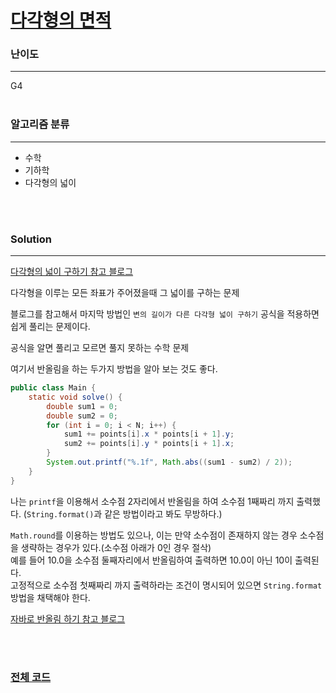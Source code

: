 # [다각형의 면적](https://www.acmicpc.net/problem/2166)

### 난이도

***
G4
<br><br>

### 알고리즘 분류

***

* 수학
* 기하학
* 다각형의 넓이

<br><br>

### Solution

***

[다각형의 넓이 구하기 참고 블로그](https://ko.wikihow.com/%EB%8B%A4%EA%B0%81%ED%98%95-%EB%84%93%EC%9D%B4-%EA%B5%AC%ED%95%98%EA%B8%B0)

다각형을 이루는 모든 좌표가 주어졌을때 그 넓이를 구하는 문제

블로그를 참고해서 마지막 방법인 `변의 길이가 다른 다각형 넓이 구하기` 공식을 적용하면 쉽게 풀리는 문제이다.

공식을 알면 풀리고 모르면 풀지 못하는 수학 문제

여기서 반올림을 하는 두가지 방법을 알아 보는 것도 좋다.

```java
public class Main {
    static void solve() {
        double sum1 = 0;
        double sum2 = 0;
        for (int i = 0; i < N; i++) {
            sum1 += points[i].x * points[i + 1].y;
            sum2 += points[i].y * points[i + 1].x;
        }
        System.out.printf("%.1f", Math.abs((sum1 - sum2) / 2));
    }
}
```

나는 `printf`을 이용해서 소수점 2자리에서 반올림을 하여 소수점 1째짜리 까지 출력했다. (`String.format()`과 같은 방법이라고 봐도 무방하다.)

`Math.round`를 이용하는 방법도 있으나, 이는 만약 소수점이 존재하지 않는 경우 소수점을 생략하는 경우가 있다.(소수점 아래가 0인 경우 절삭)     
예를 들어 10.0을 소수점 둘째자리에서 반올림하여 출력하면 10.0이 아닌 10이 출력된다.        
고정적으로 소수점 첫째짜리 까지 출력하라는 조건이 명시되어 있으면 `String.format`방법을 채택해야 한다.

[자바로 반올림 하기 참고 블로그](https://coding-factory.tistory.com/250)

<br><br>

### [전체 코드](https://github.com/Jungmin-Seo0527/CodingTest/blob/main/src/math/BOJ2166_다각형의_면적.java)
